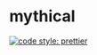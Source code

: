 # mythical

[![code style: prettier](https://img.shields.io/badge/code_style-prettier-ff69b4.svg)](https://github.com/prettier/prettier)
